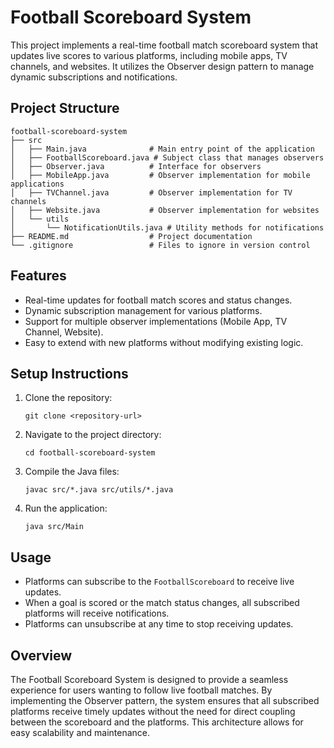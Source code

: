 # Football Scoreboard System

This project implements a real-time football match scoreboard system that updates live scores to various platforms, including mobile apps, TV channels, and websites. It utilizes the Observer design pattern to manage dynamic subscriptions and notifications.

## Project Structure

```
football-scoreboard-system
├── src
│   ├── Main.java              # Main entry point of the application
│   ├── FootballScoreboard.java # Subject class that manages observers
│   ├── Observer.java          # Interface for observers
│   ├── MobileApp.java         # Observer implementation for mobile applications
│   ├── TVChannel.java         # Observer implementation for TV channels
│   ├── Website.java           # Observer implementation for websites
│   └── utils
│       └── NotificationUtils.java # Utility methods for notifications
├── README.md                  # Project documentation
└── .gitignore                 # Files to ignore in version control
```

## Features

- Real-time updates for football match scores and status changes.
- Dynamic subscription management for various platforms.
- Support for multiple observer implementations (Mobile App, TV Channel, Website).
- Easy to extend with new platforms without modifying existing logic.

## Setup Instructions

1. Clone the repository:
   ```
   git clone <repository-url>
   ```

2. Navigate to the project directory:
   ```
   cd football-scoreboard-system
   ```

3. Compile the Java files:
   ```
   javac src/*.java src/utils/*.java
   ```

4. Run the application:
   ```
   java src/Main
   ```

## Usage

- Platforms can subscribe to the `FootballScoreboard` to receive live updates.
- When a goal is scored or the match status changes, all subscribed platforms will receive notifications.
- Platforms can unsubscribe at any time to stop receiving updates.

## Overview

The Football Scoreboard System is designed to provide a seamless experience for users wanting to follow live football matches. By implementing the Observer pattern, the system ensures that all subscribed platforms receive timely updates without the need for direct coupling between the scoreboard and the platforms. This architecture allows for easy scalability and maintenance.